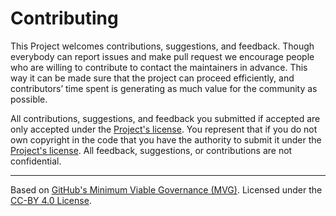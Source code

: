 # Contributing


This Project welcomes contributions, suggestions, and feedback. 
Though everybody can report issues and make pull request we encourage people who are willing to contribute to contact the maintainers in advance. This way it can be made sure that the project can proceed efficiently, and contributors’ time spent is generating as much value for the community as possible.

All contributions, suggestions, and feedback you submitted if accepted are only accepted under the [Project's license](./LICENSE). You represent that if you do not own copyright in the code that you have the authority to submit it under the [Project's license](./LICENSE). All feedback, suggestions, or contributions are not confidential.


---
Based on [GitHub's Minimum Viable Governance (MVG)](https://github.com/github/MVG). Licensed under the [CC-BY 4.0 License](https://creativecommons.org/licenses/by/4.0/).
